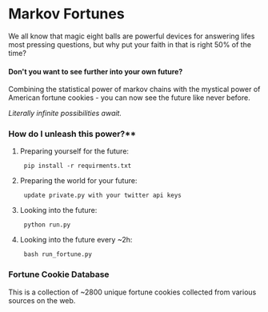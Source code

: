 # Markov Fortunes

We all know that magic eight balls are powerful devices for answering lifes most pressing questions, but why put your faith in that is right 50% of the time?

#### Don't you want to see further into your own future?

Combining the statistical power of markov chains with the mystical power of American fortune cookies - you can now see the future like never before. 

*Literally infinite possibilities await.*

### How do I unleash this power?**

1. Preparing yourself for the future:

        pip install -r requirments.txt

2. Preparing the world for your future:

        update private.py with your twitter api keys

3. Looking into the future:

        python run.py

4. Looking into the future every ~2h:

        bash run_fortune.py

### Fortune Cookie Database

This is a collection of ~2800 unique fortune cookies collected from various sources on the web. 




